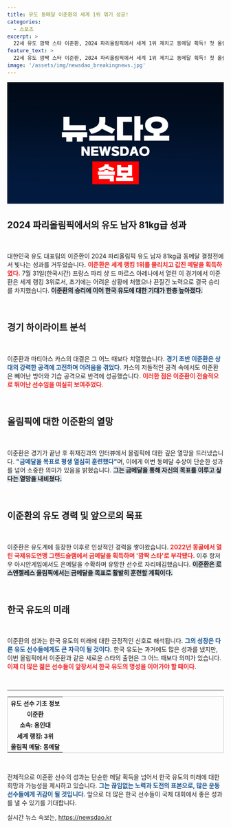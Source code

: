 ```yaml
---
title: 유도 동메달 이준환의 세계 1위 꺾기 성공!
categories:
  - 스포츠
excerpt: >
  22세 유도 깜짝 스타 이준환, 2024 파리올림픽에서 세계 1위 제치고 동메달 획득! 첫 올림픽 출전 쾌거 뒤 눈물의 인터뷰…
feature_text: >
  22세 유도 깜짝 스타 이준환, 2024 파리올림픽에서 세계 1위 제치고 동메달 획득! 첫 올림픽 출전 쾌거 뒤 눈물의 인터뷰…
image: '/assets/img/newsdao_breakingnews.jpg'
---
```


<p><img src="/assets/img/newsdao_breakingnews.jpg" alt="bookingtag 속보" /></p>

<h2 data-ke-size="size26">2024 파리올림픽에서의 유도 남자 81kg급 성과</h2>

<p data-ke-size="size16">&nbsp;</p>

<p>대한민국 유도 대표팀의 이준환이 2024 파리올림픽 유도 남자 81kg급 동메달 결정전에서 빛나는 성과를 거두었습니다. <b><span style="color: #ee2323;">이준환은 세계 랭킹 1위를 물리치고 값진 메달을 획득하였다.</span></b> 7월 31일(한국시간) 프랑스 파리 샹 드 마르스 아레나에서 열린 이 경기에서 이준환은 세계 랭킹 3위로서, 초기에는 어려운 상황에 처했으나 끈질긴 노력으로 결국 승리를 차지했습니다. <b><span style="background-color: #21538527;">이준환의 승리에 이어 한국 유도에 대한 기대가 한층 높아졌다.</span></b> </p>

<p data-ke-size="size16">&nbsp;</p>

<h2 data-ke-size="size26">경기 하이라이트 분석</h2>

<p data-ke-size="size16">&nbsp;</p>

<p>이준환과 마티아스 카스의 대결은 그 어느 때보다 치열했습니다. <b><span style="color: #1a5490;">경기 초반 이준환은 상대의 강력한 공격에 고전하며 어려움을 겪었다.</span></b> 카스의 저돌적인 공격 속에서도 이준환은 빼어난 방어와 기습 공격으로 반격에 성공했습니다. <b><span style="color: #ee2323;">이러한 점은 이준환이 전술적으로 뛰어난 선수임을 여실히 보여주었다.</span></b> </p>

<p data-ke-size="size16">&nbsp;</p>

<h2 data-ke-size="size26">올림픽에 대한 이준환의 열망</h2>

<p data-ke-size="size16">&nbsp;</p>

<p>이준환은 경기가 끝난 후 취재진과의 인터뷰에서 올림픽에 대한 깊은 열망을 드러냈습니다. <b><span style="color: #1a5490;">"금메달을 목표로 평생 열심히 훈련했다"</span></b>며, 이에게 이번 동메달 수상이 단순한 성과를 넘어 소중한 의미가 있음을 밝혔습니다. <b><span style="background-color: #21538527;">그는 금메달을 통해 자신의 목표를 이루고 싶다는 열망을 내비쳤다.</span></b> </p>

<p data-ke-size="size16">&nbsp;</p>

<h2 data-ke-size="size26">이준환의 유도 경력 및 앞으로의 목표</h2>

<p data-ke-size="size16">&nbsp;</p>

<p>이준환은 유도계에 등장한 이후로 인상적인 경력을 쌓아왔습니다. <b><span style="color: #ee2323;">2022년 몽골에서 열린 국제유도연맹 그랜드슬램에서 금메달을 획득하며 '깜짝 스타'로 부각됐다.</span></b> 이후 항저우 아시안게임에서도 은메달을 수확하며 유망한 선수로 자리매김했습니다. <b><span style="background-color: #21538527;">이준환은 로스앤젤레스 올림픽에서는 금메달을 목표로 활발히 훈련할 계획이다.</span></b> </p>

<p data-ke-size="size16">&nbsp;</p>

<h2 data-ke-size="size26">한국 유도의 미래</h2>

<p data-ke-size="size16">&nbsp;</p>

<p>이준환의 성과는 한국 유도의 미래에 대한 긍정적인 신호로 해석됩니다. <b><span style="color: #1a5490;">그의 성장은 다른 유도 선수들에게도 큰 자극이 될 것이다.</span></b> 한국 유도는 과거에도 많은 성과를 냈지만, 이번 올림픽에서 이준환과 같은 새로운 스타의 출현은 그 어느 때보다 의미가 있습니다. <b><span style="color: #ee2323;">이제 더 많은 젊은 선수들이 앞장서서 한국 유도의 명성을 이어가야 할 때이다.</span></b> </p>

<p data-ke-size="size16">&nbsp;</p>

<hr>

<table style="width: 100%; border: 1px solid #ccc;">
    <tr>
        <th style="text-align: center;"><b>유도 선수 기초 정보</b></th>
    </tr>
    <tr>
        <td style="text-align: center; height: 17px;"><b>이준환</b></td>
    </tr>
    <tr>
        <td style="text-align: center; height: 17px;"><b>소속: 용인대</b></td>
    </tr>
    <tr>
        <td style="text-align: center; height: 17px;"><b>세계 랭킹: 3위</b></td>
    </tr>
    <tr>
        <td style="text-align: center; height: 17px;"><b>올림픽 메달: 동메달</b></td>
    </tr>
</table>

<p data-ke-size="size16">&nbsp;</p>

<p>전체적으로 이준환 선수의 성과는 단순한 메달 획득을 넘어서 한국 유도의 미래에 대한 희망과 가능성을 제시하고 있습니다. <b><span style="color: #1a5490;">그는 끊임없는 노력과 도전의 표본으로, 많은 운동선수들에게 귀감이 될 것입니다.</span></b> 앞으로 더 많은 한국 선수들이 국제 대회에서 좋은 성과를 낼 수 있기를 기대합니다.</p>
실시간 뉴스 속보는, <a href="https://newsdao.kr" rel="dofollow">https://newsdao.kr</a>


